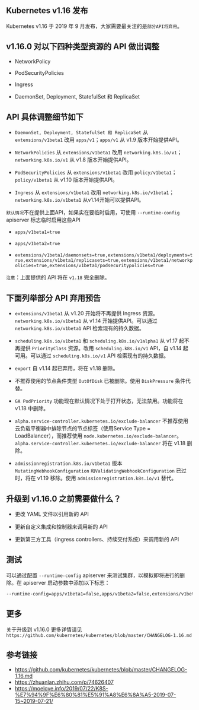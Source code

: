 ## Kubernetes v1.16 发布

Kubernetes v1.16 于 2019 年 9 月发布，大家需要最关注的是`部分API将弃用`。

## v1.16.0 对以下四种类型资源的 API 做出调整
- NetworkPolicy

- PodSecurityPolicies
- Ingress
- DaemonSet, Deployment, StatefulSet 和 ReplicaSet

## API 具体调整细节如下
- `DaemonSet, Deployment, StatefulSet 和 ReplicaSet` 从 `extensions/v1beta1` 改用 `apps/v1`；`apps/v1` 从 v1.9 版本开始提供API。

- `NetworkPolicies` 从 `extensions/v1beta1` 改用 `networking.k8s.io/v1`；`networking.k8s.io/v1` 从 v1.8 版本开始提供API。
- `PodSecurityPolicies` 从 `extensions/v1beta1` 改用 `policy/v1beta1`；`policy/v1beta1` 从  v1.10 版本开始提供API。
- `Ingress` 从 `extensions/v1beta1` 改用 `networking.k8s.io/v1beta1`；`networking.k8s.io/v1beta1` 从v1.14开始可以提供API。

`默认情况`不在提供上面API，如果实在要临时启用，可使用 `--runtime-config` apiserver 标志临时启用这些API

- `apps/v1beta1=true`

- `apps/v1beta2=true`
- `extensions/v1beta1/daemonsets=true,extensions/v1beta1/deployments=true,extensions/v1beta1/replicasets=true,extensions/v1beta1/networkpolicies=true,extensions/v1beta1/podsecuritypolicies=true`

`注意`：上面提供的 API 将在 `v1.18` 完全删除。

## 下面列举部分 API 弃用预告
- `extensions/v1beta1` 从 v1.20 开始将不再提供 Ingress 资源。`networking.k8s.io/v1beta1` 从 v1.14 开始提供API。可以通过 `networking.k8s.io/v1beta1` API 检索现有的持久数据。

- `scheduling.k8s.io/v1beta1` 和 `scheduling.k8s.io/v1alpha1` 从 v1.17 起不再提供 `PriorityClass` 资源。改用 `scheduling.k8s.io/v1` API，自 v1.14 起可用。可以通过 `scheduling.k8s.io/v1` API 检索现有的持久数据。
- `export` 自 v1.14 起已弃用，将在 v1.18 删除。
- 不推荐使用的节点条件类型 `OutOfDisk` 已被删除。使用 `DiskPressure` 条件代替。
- `GA PodPriority` 功能现在默认情况下处于打开状态，无法禁用。功能将在 v1.18 中删除。
- `alpha.service-controller.kubernetes.io/exclude-balancer` 不推荐使用云负载平衡器中排除节点的节点标签（使用Service Type = LoadBalancer），而推荐使用 `node.kubernetes.io/exclude-balancer`。`alpha.service-controller.kubernetes.io/exclude-balancer` 将在 v1.18 删除。
- `admissionregistration.k8s.io/v1beta1` 版本 `MutatingWebhookConfiguration` `和ValidatingWebhookConfiguration` 已过时，将在 v1.19 移除。使用 `admissionregistration.k8s.io/v1` 替代。

## 升级到 v1.16.0 之前需要做什么？
- 更改 YAML 文件以引用新的 API

- 更新自定义集成和控制器来调用新的 API
- 更新第三方工具（ingress controllers、持续交付系统）来调用新的 API

## 测试

可以通过配置 `--runtime-config` apiserver 来测试集群，以模拟即将进行的删除。在 apiserver 启动参数中添加以下标志：

```bash
--runtime-config=apps/v1beta1=false,apps/v1beta2=false,extensions/v1beta1/daemonsets=false,extensions/v1beta1/deployments=false,extensions/v1beta1/replicasets=false,extensions/v1beta1/networkpolicies=false,extensions/v1beta1/podsecuritypolicies=false
```

## 更多

关于升级到 v1.16.0 更多详情请见 `https://github.com/kubernetes/kubernetes/blob/master/CHANGELOG-1.16.md`

## 参考链接
- https://github.com/kubernetes/kubernetes/blob/master/CHANGELOG-1.16.md
- https://zhuanlan.zhihu.com/p/74626407
- https://moelove.info/2019/07/22/K8S-%E7%94%9F%E6%80%81%E5%91%A8%E6%8A%A5-2019-07-15~2019-07-21/